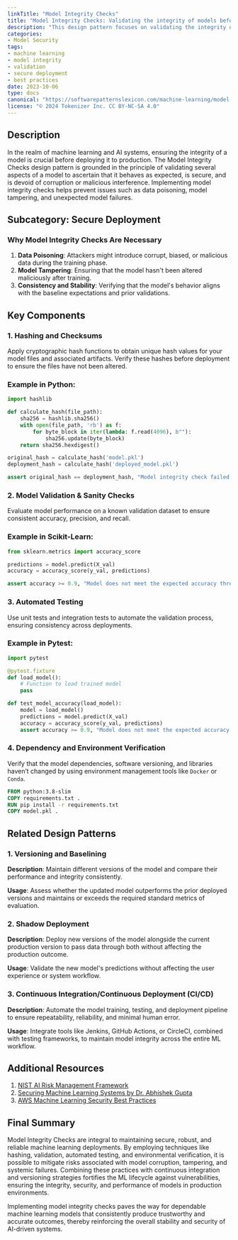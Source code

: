 ```yaml
---
linkTitle: "Model Integrity Checks"
title: "Model Integrity Checks: Validating the integrity of models before deployment"
description: "This design pattern focuses on validating the integrity of machine learning models before their deployment to ensure secure and reliable operation in production environments."
categories:
- Model Security
tags:
- machine learning
- model integrity
- validation
- secure deployment
- best practices
date: 2023-10-06
type: docs
canonical: "https://softwarepatternslexicon.com/machine-learning/model-security/secure-deployment/model-integrity-checks"
license: "© 2024 Tokenizer Inc. CC BY-NC-SA 4.0"
---
```



## Description

In the realm of machine learning and AI systems, ensuring the integrity of a model is crucial before deploying it to production. The Model Integrity Checks design pattern is grounded in the principle of validating several aspects of a model to ascertain that it behaves as expected, is secure, and is devoid of corruption or malicious interference. Implementing model integrity checks helps prevent issues such as data poisoning, model tampering, and unexpected model failures.

## Subcategory: Secure Deployment

### Why Model Integrity Checks Are Necessary
1. **Data Poisoning**: Attackers might introduce corrupt, biased, or malicious data during the training phase.
2. **Model Tampering**: Ensuring that the model hasn't been altered maliciously after training.
3. **Consistency and Stability**: Verifying that the model's behavior aligns with the baseline expectations and prior validations.

## Key Components

### 1. Hashing and Checksums
Apply cryptographic hash functions to obtain unique hash values for your model files and associated artifacts. Verify these hashes before deployment to ensure the files have not been altered.

### Example in Python:

```python
import hashlib

def calculate_hash(file_path):
    sha256 = hashlib.sha256()
    with open(file_path, 'rb') as f:
        for byte_block in iter(lambda: f.read(4096), b""):
            sha256.update(byte_block)
    return sha256.hexdigest()

original_hash = calculate_hash('model.pkl')
deployment_hash = calculate_hash('deployed_model.pkl')

assert original_hash == deployment_hash, "Model integrity check failed!"
```

### 2. Model Validation & Sanity Checks
Evaluate model performance on a known validation dataset to ensure consistent accuracy, precision, and recall.

### Example in Scikit-Learn:

```python
from sklearn.metrics import accuracy_score

predictions = model.predict(X_val)
accuracy = accuracy_score(y_val, predictions)

assert accuracy >= 0.9, "Model does not meet the expected accuracy threshold!"
```

### 3. Automated Testing
Use unit tests and integration tests to automate the validation process, ensuring consistency across deployments.

### Example in Pytest:

```python
import pytest

@pytest.fixture
def load_model():
    # Function to load trained model
    pass

def test_model_accuracy(load_model):
    model = load_model()
    predictions = model.predict(X_val)
    accuracy = accuracy_score(y_val, predictions)
    assert accuracy >= 0.9, "Model does not meet the expected accuracy threshold!"
```

### 4. Dependency and Environment Verification
Verify that the model dependencies, software versioning, and libraries haven’t changed by using environment management tools like `Docker` or `Conda`.

```Dockerfile
FROM python:3.8-slim
COPY requirements.txt .
RUN pip install -r requirements.txt
COPY model.pkl .
```

## Related Design Patterns

### 1. **Versioning and Baselining**

**Description**: Maintain different versions of the model and compare their performance and integrity consistently.

**Usage**: Assess whether the updated model outperforms the prior deployed versions and maintains or exceeds the required standard metrics of evaluation.

### 2. **Shadow Deployment**

**Description**: Deploy new versions of the model alongside the current production version to pass data through both without affecting the production outcome.

**Usage**: Validate the new model's predictions without affecting the user experience or system workflow.

### 3. **Continuous Integration/Continuous Deployment (CI/CD)**

**Description**: Automate the model training, testing, and deployment pipeline to ensure repeatability, reliability, and minimal human error.

**Usage**: Integrate tools like Jenkins, GitHub Actions, or CircleCI, combined with testing frameworks, to maintain model integrity across the entire ML workflow.

## Additional Resources

1. [NIST AI Risk Management Framework](https://www.nist.gov/ai)
2. [Securing Machine Learning Systems by Dr. Abhishek Gupta](https://securingml.ai)
3. [AWS Machine Learning Security Best Practices](https://aws.amazon.com/machine-learning/security/)

## Final Summary

Model Integrity Checks are integral to maintaining secure, robust, and reliable machine learning deployments. By employing techniques like hashing, validation, automated testing, and environmental verification, it is possible to mitigate risks associated with model corruption, tampering, and systemic failures. Combining these practices with continuous integration and versioning strategies fortifies the ML lifecycle against vulnerabilities, ensuring the integrity, security, and performance of models in production environments.

Implementing model integrity checks paves the way for dependable machine learning models that consistently produce trustworthy and accurate outcomes, thereby reinforcing the overall stability and security of AI-driven systems.
